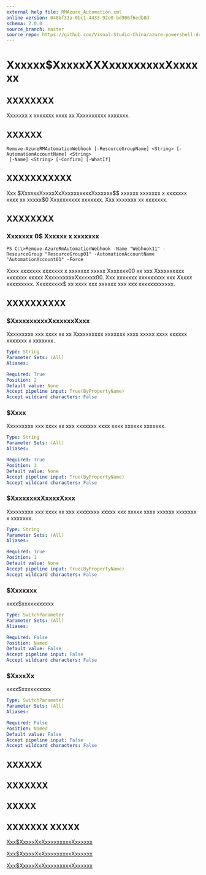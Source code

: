 ```yaml
---
external help file: RMAzure_Automation.xml
online version: 048bf33a-0bc1-4433-92e0-bd906f6edb8d
schema: 2.0.0
source_branch: master
source_repo: https://github.com/Visual-Studio-China/azure-powershell-docs-int
---
```


# Xxxxxx$XxxxxXXXxxxxxxxxxXxxxxxx
## XXXXXXXX
Xxxxxxx x xxxxxxx xxxx xx Xxxxxxxxxx xxxxxxx.

## XXXXXX

```
Remove-AzureRMAutomationWebhook [-ResourceGroupName] <String> [-AutomationAccountName] <String>
 [-Name] <String> [-Confirm] [-WhatIf]
```

## XXXXXXXXXXX
Xxx $$Xxxxxx$XxxxxXxXxxxxxxxxxXxxxxxx$$ xxxxxx xxxxxxx x xxxxxxx xxxx xx xxxxx$0 Xxxxxxxxxx xxxxxxx.
Xxx xxxxxxx xx xxxxxxx.

## XXXXXXXX

### Xxxxxxx 0$ Xxxxxx x xxxxxxx
```
PS C:\>Remove-AzureRmAutomationWebhook -Name "Webhook11" -ResourceGroup "ResourceGroup01" -AutomationAccountName "AutomationAccount01" -Force
```

Xxxx xxxxxxx xxxxxxx x xxxxxxx xxxxx Xxxxxxx00 xx xxx Xxxxxxxxxx xxxxxxx xxxxx XxxxxxxxxxXxxxxxx00.
Xxx xxxxxxx xxxxxxxxx xxx $Xxxxx$ xxxxxxxxx.
Xxxxxxxxx$ xx xxxx xxx xxxxxx xxx xxx xxxxxxxxxxxx.

## XXXXXXXXXX

### $XxxxxxxxxxXxxxxxxXxxx
Xxxxxxxxx xxx xxxx xx xx Xxxxxxxxxx xxxxxxx xxxx xxxxx xxxx xxxxxx xxxxxxx x xxxxxxx.

```yaml
Type: String
Parameter Sets: (All)
Aliases: 

Required: True
Position: 2
Default value: None
Accept pipeline input: True(ByPropertyName)
Accept wildcard characters: False
```

### $Xxxx
Xxxxxxxxx xxx xxxx xx xxx xxxxxxx xxxx xxxx xxxxxx xxxxxxx.

```yaml
Type: String
Parameter Sets: (All)
Aliases: 

Required: True
Position: 3
Default value: None
Accept pipeline input: True(ByPropertyName)
Accept wildcard characters: False
```

### $XxxxxxxxXxxxxXxxx
Xxxxxxxxx xxx xxxx xx xxx xxxxxxxx xxxxx xxx xxxxx xxxx xxxxxx xxxxxxx x xxxxxxx.

```yaml
Type: String
Parameter Sets: (All)
Aliases: 

Required: True
Position: 1
Default value: None
Accept pipeline input: True(ByPropertyName)
Accept wildcard characters: False
```

### $Xxxxxxx
xxxx$xxxxxxxxxxx

```yaml
Type: SwitchParameter
Parameter Sets: (All)
Aliases: 

Required: False
Position: Named
Default value: False
Accept pipeline input: False
Accept wildcard characters: False
```

### $XxxxXx
xxxx$xxxxxxxxxx

```yaml
Type: SwitchParameter
Parameter Sets: (All)
Aliases: 

Required: False
Position: Named
Default value: False
Accept pipeline input: False
Accept wildcard characters: False
```

## XXXXXX

## XXXXXXX

## XXXXX

## XXXXXXX XXXXX

[Xxx$XxxxxXxXxxxxxxxxxXxxxxxx](048bf33a-0bc1-4433-92e0-bd906f6edb8d)

[Xxx$XxxxxXxXxxxxxxxxxXxxxxxx](cca289e3-4c75-48af-9f25-f99b0c6965c4)

[Xxx$XxxxxXxXxxxxxxxxxXxxxxxx](b2f5cd9e-5886-4ccc-89ea-9e66e5c67818)


